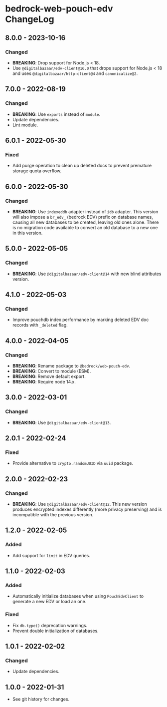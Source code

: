 # bedrock-web-pouch-edv ChangeLog

## 8.0.0 - 2023-10-16

### Changed
- **BREAKING**: Drop support for Node.js < 18.
- Use `@digitalbazaar/edv-client@16.0` that drops support for Node.js < 18 and
  uses `@digitalbazaar/http-client@4` and `canonicalize@2`.

## 7.0.0 - 2022-08-19

### Changed
- **BREAKING**: Use `exports` instead of `module`.
- Update dependencies.
- Lint module.

## 6.0.1 - 2022-05-30

### Fixed
- Add purge operation to clean up deleted docs to prevent premature storage
  quota overflow.

## 6.0.0 - 2022-05-30

### Changed
- **BREAKING**: Use `indexeddb` adapter instead of `idb` adapter. This version
  will also impose a `br_edv_` (bedrock EDV) prefix on database names,
  causing all new databases to be created, leaving old ones alone. There is
  no migration code available to convert an old database to a new one in this
  version.

## 5.0.0 - 2022-05-05

### Changed
- **BREAKING**: Use `@digitalbazaar/edv-client@14` with new blind
  attributes version.

## 4.1.0 - 2022-05-03

### Changed
- Improve pouchdb index performance by marking deleted EDV doc
  records with `_deleted` flag.

## 4.0.0 - 2022-04-05

### Changed
- **BREAKING**: Rename package to `@bedrock/web-pouch-edv`.
- **BREAKING**: Convert to module (ESM).
- **BREAKING**: Remove default export.
- **BREAKING**: Require node 14.x.

## 3.0.0 - 2022-03-01

### Changed
- **BREAKING**: Use `@digitalbazaar/edv-client@13`.

## 2.0.1 - 2022-02-24

### Fixed
- Provide alternative to `crypto.randomUUID` via `uuid` package.

## 2.0.0 - 2022-02-23

### Changed
- **BREAKING**: Use `@digitalbazaar/edv-client@12`. This new version
  produces encrypted indexes differently (more privacy preserving)
  and is incompatible with the previous version.

## 1.2.0 - 2022-02-05

### Added
- Add support for `limit` in EDV queries.

## 1.1.0 - 2022-02-03

### Added
- Automatically initialize databases when using
  `PouchEdvClient` to generate a new EDV or load an one.

### Fixed
- Fix `db.type()` deprecation warnings.
- Prevent double initialization of databases.

## 1.0.1 - 2022-02-02

### Changed
- Update dependencies.

## 1.0.0 - 2022-01-31

- See git history for changes.

